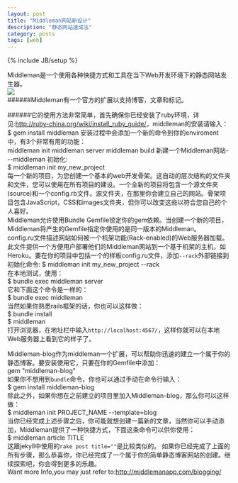 ```yaml
---
layout: post
title: "Middleman网站新设计"
description: "静态网站速成法"
category: posts
tags: [web]
---
```

{% include JB/setup %}

Middleman是一个使用各种快捷方式和工具在当下Web开发环境下的静态网站发生器。  
![](http://media.tumblr.com/tumblr_m76dvhusKv1qafhdm.jpg)  
######Middleman有一个官方的扩展以支持博客，文章和标记。
<!--break-->
######它的使用方法非常简单，首先确保你已经安装了ruby环境，详见:<http://ruby-china.org/wiki/install_ruby_guide/>，middleman的安装请输入：  
$ gem install middleman
安装过程中会添加一个新的命令到你的enviroment中，有3个非常有用的功能：  
middleman init  middleman server  middleman build 
新建一个Middleman网站---middleman 初始化:  
$ middleman init my_new_project  
每一个新的项目，为您创建一个基本的web开发骨架。这自动的层次结构的文件夹和文件，您可以使用在所有项目的建设。一个全新的项目将包含一个源文件夹(source)和一个config.rb文件。源文件夹，在那里你会建立自己的网站。骨架项目包含JavaScript，CSS和images文件夹，但你可以改变这些以符合您自己的个人喜好。  
Middleman允许使用Bundle Gemfile锁定你的gem依赖。当创建一个新的项目，Middleman将产生的Gemfile指定你使用的是同一版本的Middleman。  
config.ru文件描述网站如何被一个机架功能(Rack-enabled)的Web服务器加载。此文件提供一个方便用户部署他们的Middleman网站到一个基于机架的主机，如Heroku。要在你的项目中包括一个的样板config.ru文件，添加`--rack`外部链接到初始化命令: 
$ middleman init my_new_project --rack  
在本地测试，使用：  
$ bundle exec middleman server  
它和下面这个命令是一样的：  
$ bundle exec middleman  
当然如果你熟悉rails框架的话，你也可以这样做：  
$ bundle install  
$ middleman  
打开浏览器，在地址栏中输入`http://localhost:4567/`，这样你就可以在本地Web服务器上看到它的样子了。  

Middleman-blog作为middleman一个扩展，可以帮助你迅速的建立一个属于你的静态博客。要安装使用它，只要在你的Gemfile中添加：  
gem "middleman-blog"  
如果你不想用到`bundle`命令，你也可以通过手动在命令行输入：  
$ gem install middleman-blog  
除此之外，如果你想在之前建立的项目里加入Middleman-blog，那么你可以这样做：  
$ middleman init PROJECT_NAME --template=blog  
当你已经完成上述步骤之后，你可能就想创建一篇新的文章，当然你可以手动添加，Middleman提供了一种快捷方式，下面这条命令可以供你使用：  
$ middleman article TITLE  
这跟jekyll中使用的`rake post title=""`是比较类似的。
如果你已经完成了上面的所有步骤，那么恭喜你，你已经完成了一个属于你的简单静态博客网站的创建。继续探索吧，你会得到更多的乐趣。  
Want more Info,you may just refer to:<http://middlemanapp.com/blogging/>
  
